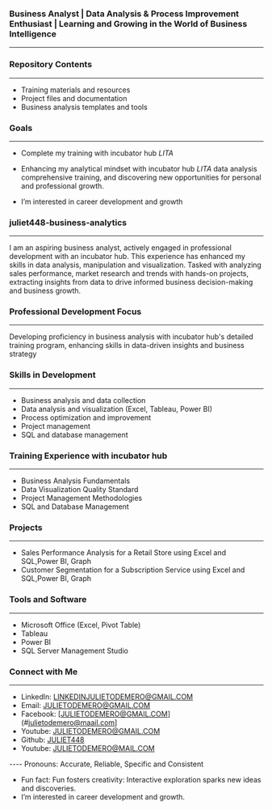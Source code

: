 ### Business Analyst | Data Analysis & Process Improvement Enthusiast | Learning and Growing in the World of Business Intelligence
---
### Repository Contents
---
- Training materials and resources
- Project files and documentation
- Business analysis templates and tools

### Goals
---
- Complete my training with incubator hub *LITA*
- Enhancing my analytical mindset with incubator hub *LITA* data analysis comprehensive training, and  discovering new opportunities for personal and professional growth.

- I’m interested in career development and growth
  
### juliet448-business-analytics
---
I am an aspiring business analyst, actively engaged in professional development with an incubator hub. This experience has enhanced my skills in data analysis, manipulation and visualization. Tasked with analyzing sales performance, market research and trends with hands-on projects, extracting insights from data to drive informed business decision-making and business growth.

### Professional Development Focus
---
Developing proficiency in business analysis with incubator hub's detailed training program, enhancing skills in data-driven insights and business strategy

### Skills in Development
---
- Business analysis and  data collection
- Data analysis and visualization (Excel, Tableau, Power BI)
- Process optimization and improvement
- Project management
- SQL and database management

### Training Experience with incubator hub
---
- Business Analysis Fundamentals
- Data Visualization Quality Standard
- Project Management Methodologies
- SQL and Database Management

### Projects
---
- Sales Performance Analysis for a Retail Store using Excel and SQL,Power BI, Graph
- Customer Segmentation for a Subscription Service using Excel and SQL,Power BI, Graph

### Tools and Software
---
- Microsoft Office (Excel, Pivot Table)
- Tableau
- Power BI
- SQL Server Management Studio
  
### Connect with Me
---
- LinkedIn: [LINKEDINJULIETODEMERO@GMAIL.COM](#linkinjulietodemero@gmail.com)
- Email: [JULIETODEMERO@GMAIL.COM](#julietodemero@gmail.com)
- Facebook: [JULIETODEMERO@GMAIL.COM](#julietodemero@maail.com]
- Youtube: [JULIETODEMERO@GMAIL.COM](#julietodemero@gmail.com)
- Github: [JULIET448](#juliet448/juliet448)
- Youtube: [JULIETODEMERO@MAIL.COM](#julietodemero@gmail.com)
  
---- Pronouns: Accurate, Reliable, Specific and Consistent
- Fun fact: Fun fosters creativity: Interactive exploration sparks new ideas and discoveries.
- I’m interested in career development and growth.
